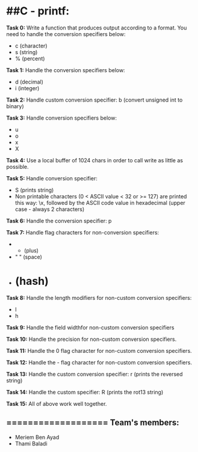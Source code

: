 ##C - printf:
=============

**Task 0:** Write a function that produces output according to a format.
You need to handle the conversion specifiers below:
- c (character)
- s (string)
- % (percent)

**Task 1:** Handle the conversion specifiers below:
- d (decimal)
- i (integer)

**Task 2:** Handle custom conversion specifier: 
b (convert unsigned int to binary)

**Task 3:** Handle conversion specifiers below:
- u
- o
- x
- X

**Task 4:** Use a local buffer of 1024 chars in order to call write as little as possible.

**Task 5:** Handle conversion specifier:
- S (prints string)
- Non printable characters (0 < ASCII value < 32 or >= 127) are printed this way: \x, followed by the ASCII code value in hexadecimal (upper case - always 2 characters)

**Task 6:** Handle the conversion specifier: p

**Task 7:** Handle flag characters for non-conversion specifiers:
- + (plus)
- " " (space)
- # (hash)

**Task 8:** Handle the length modifiers for non-custom conversion specifiers:
- l
- h

**Task 9:** Handle the field widthfor non-custom conversion specifiers

**Task 10:** Handle the precision for non-custom conversion specifiers.

**Task 11:** Handle the 0 flag character for non-custom conversion specifiers.

**Task 12:** Handle the - flag character for non-custom conversion specifiers.

**Task 13:** Handle the custom conversion specifier: r (prints the reversed string)

**Task 14:** Handle the custom specifier: R (prints the rot13 string)

**Task 15:** All of above work well together.

===================
Team's members:
---------------
- Meriem Ben Ayad
- Thami Baladi
